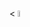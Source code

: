 <p>
    < <a ><img src="https://media.giphy.com/media/hvRJCLFzcasrR4ia7z/giphy.gif" width="5%"></a>
</p>



